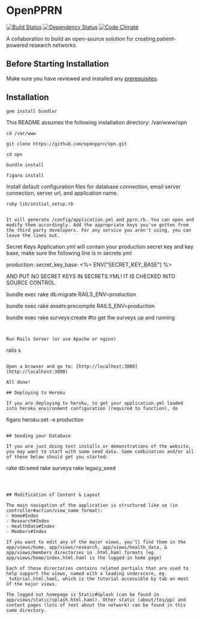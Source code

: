 # OpenPPRN

[![Build Status](https://travis-ci.org/openpprn/opn.svg?branch=master)](https://travis-ci.org/openpprn/opn)
[![Dependency Status](https://gemnasium.com/openpprn/opn.svg)](https://gemnasium.com/openpprn/opn)
[![Code Climate](https://codeclimate.com/github/openpprn/opn/badges/gpa.svg)](https://codeclimate.com/github/openpprn/opn)

A collaboration to build an open-source solution for creating patient-powered research networks.

## Before Starting Installation

Make sure you have reviewed and installed any [prerequisites](https://github.com/openpprn/opn/blob/master/PREREQUISITES.md).

## Installation

```
gem install bundler
```

This README assumes the following installation directory: /var/www/opn

```
cd /var/www

git clone https://github.com/openpprn/opn.git

cd opn

bundle install

figaro install

```

Install default configuration files for database connection, email server connection, server url, and application name.

```
ruby lib/initial_setup.rb


It will generate /config/application.yml and pprn.rb. You can open and modify them accordingly. Add the appropriate keys you've gotten from the third party developers. For any service you aren't using, you can leave the lines out. 

```
Secret Keys
Application.yml will contain your production secret key and key base, make sure the following line is in secrets.yml

production:
  secret_key_base: <%= ENV["SECRET_KEY_BASE"] %>

AND PUT NO SECRET KEYS IN SECRETS.YML! IT IS CHECKED INTO SOURCE CONTROL.



bundle exec rake db:migrate RAILS_ENV=production

bundle exec rake assets:precompile RAILS_ENV=production

bundle exec rake surveys:create #to get the surveys up and running
```


Run Rails Server (or use Apache or nginx)

```
rails s
```

Open a browser and go to: [http://localhost:3000](http://localhost:3000)

All done!

## Deploying to Heroku

If you are deploying to heroku, to get your application.yml loaded into heroku environment configuration (required to function), do
```
figaro heroku:set -e production
```

## Seeding your Database

If you are just doing test installs or demonstrations of the website, you may want to start with some seed data. Some combination and/or all of these below should get you started:

```
rake db:seed
rake surveys
rake legacy_seed
```



## Modification of Content & Layout

The main navigation of the application is structured like so (in controller#action/view_name format):
- Home#Index
- Research#Index
- HealthData#Index
- Members#Index

If you want to edit any of the major views, you'll find them in the app/views/home, app/views/research, app/views/health_data, & app/views/members directories in .html.haml formats (eg. app/views/home/index.html.haml is the logged-in home page)

Each of those directories contains related partials that are used to help support the views, named with a leading underscore, eg. _tutorial.html.haml, which is the tutorial accessible by tab on most of the major views.

The logged out homepage is Static#Splash (can be found in app/views/static/splash.html.haml). Other static (about/tos/pp) and content pages (lots of text about the network) can be found in this same directory.


